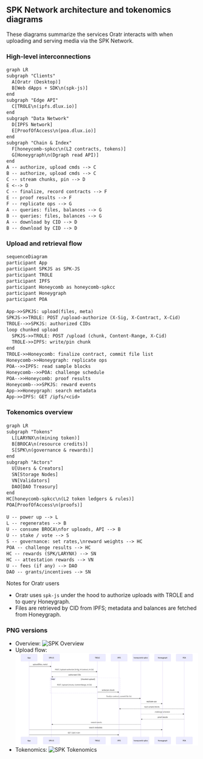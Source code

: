 ## SPK Network architecture and tokenomics diagrams

These diagrams summarize the services Oratr interacts with when uploading and serving media via the SPK Network.

### High-level interconnections
```mermaid
graph LR
subgraph "Clients"
  A[Oratr (Desktop)]
  B[Web dApps + SDK\n(spk-js)]
end
subgraph "Edge API"
  C[TROLE\n(ipfs.dlux.io)]
end
subgraph "Data Network"
  D[IPFS Network]
  E[ProofOfAccess\n(poa.dlux.io)]
end
subgraph "Chain & Index"
  F[honeycomb-spkcc\n(L2 contracts, tokens)]
  G[Honeygraph\n(Dgraph read API)]
end
A -- authorize, upload cmds --> C
B -- authorize, upload cmds --> C
C -- stream chunks, pin --> D
E <--> D
C -- finalize, record contracts --> F
E -- proof results --> F
F -- replicate ops --> G
A -- queries: files, balances --> G
B -- queries: files, balances --> G
A -- download by CID --> D
B -- download by CID --> D
```

### Upload and retrieval flow
```mermaid
sequenceDiagram
participant App
participant SPKJS as SPK-JS
participant TROLE
participant IPFS
participant Honeycomb as honeycomb-spkcc
participant Honeygraph
participant POA

App->>SPKJS: upload(files, meta)
SPKJS->>TROLE: POST /upload-authorize (X-Sig, X-Contract, X-Cid)
TROLE-->>SPKJS: authorized CIDs
loop chunked upload
  SPKJS->>TROLE: POST /upload (chunk, Content-Range, X-Cid)
  TROLE->>IPFS: write/pin chunk
end
TROLE->>Honeycomb: finalize contract, commit file list
Honeycomb->>Honeygraph: replicate ops
POA-->>IPFS: read sample blocks
Honeycomb-->>POA: challenge schedule
POA-->>Honeycomb: proof results
Honeycomb-->>SPKJS: reward events
App->>Honeygraph: search metadata
App->>IPFS: GET /ipfs/<cid>
```

### Tokenomics overview
```mermaid
graph LR
subgraph "Tokens"
  L[LARYNX\n(mining token)]
  B[BROCA\n(resource credits)]
  S[SPK\n(governance & rewards)]
end
subgraph "Actors"
  U[Users & Creators]
  SN[Storage Nodes]
  VN[Validators]
  DAO[DAO Treasury]
end
HC[honeycomb-spkcc\n(L2 token ledgers & rules)]
POA[ProofOfAccess\n(proofs)]

U -- power up --> L
L -- regenerates --> B
U -- consume BROCA\nfor uploads, API --> B
U -- stake / vote --> S
S -- governance: set rates,\nreward weights --> HC
POA -- challenge results --> HC
HC -- rewards (SPK/LARYNX) --> SN
HC -- attestation rewards --> VN
U -- fees (if any) --> DAO
DAO -- grants/incentives --> SN
```

Notes for Oratr users
- Oratr uses `spk-js` under the hood to authorize uploads with TROLE and to query Honeygraph.
- Files are retrieved by CID from IPFS; metadata and balances are fetched from Honeygraph.

### PNG versions

- Overview: ![SPK Overview](./img/spk-overview.png)
- Upload flow: ![SPK Upload Flow](./img/spk-upload-flow.png)
- Tokenomics: ![SPK Tokenomics](./img/spk-tokenomics.png)
